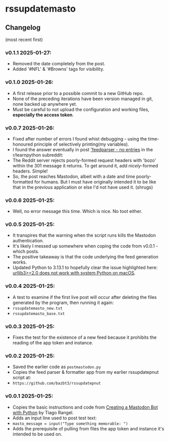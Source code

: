 # rssupdatemasto

## Changelog
(most recent first)

### v0.1.1 2025-01-27:
* Removed the date completely from the post.
* Added '\#NFL' & '\#Browns' tags for visibility.

### v0.1.0 2025-01-26:
* A first release prior to a possible commit to a new GitHub repo.
* None of the preceding iterations have been version managed in git, none backed up anywhere yet.
* Must be careful to not upload the configuration and working files, **especially the access token**.

### v0.0.7 2025-01-26:
* Fixed after  number of errors I found whist debugging - using the time-honoured principle of selectively printing(my variables).
* I found the answer eventually in post ['feedparser - no entries](https://www.reddit.com/r/learnpython/comments/fo42bg/feedparser_no_entries/) in the r/learnpython subreddit:
 * The Reddit server rejects poorly-formed request headers with 'bozo' within the 301 message it returns. To get around it, add *nicely*-formed headers. Simple!
* So, the post reaches Mastodon, albeit with a date and time poorly-formatted for humans. But I must have originally intended it to be like that in the previous application or else I'd not have used it. (shrugs)

### v0.0.6 2025-01-25:
* Well, no error message this time. Which is nice. No toot either.

### v0.0.5 2025-01-25:
* It transpires that the warning when the script runs kills the Mastodon authentication.
* It's likely I messed up somewhere when coping the code from v0.0.1 - which posts.
* The positive takeaway is that the code underlying the feed generation works.
* Updated Python to 3.13.1 to hopefully clear the issue highlighted here: [urllib3>=2.0 does not work with system Python on macOS](https://github.com/urllib3/urllib3/issues/3020).

### v0.0.4 2025-01-25:
* A test to examine if the first live post will occur after deleting the files generated by the program, then running it again:
 * `rssupdatemasto_new.txt`
 * `rssupdatemasto_base.txt`

### v0.0.3 2025-01-25:
* Fixes the test for the existence of a new feed because it prohibits the reading of the app token and instance.

### v0.0.2 2025-01-25:
* Saved the earlier code as `postmastodon.py`
* Copies the feed parser & formatter app from my earlier rssupdatepnut script at:
 * `https://github.com/bazbt3/rssupdatepnut`

### v0.0.1 2025-01-25:
* Copies the basic instructions and code from [Creating a Mastodon Bot with Python](https://dev.to/tr11/creating-a-mastodon-bot-with-python-475b) by Tiago Rangel.
* Adds an input line used to post test text:
 * `masto_message = input("Type something memorable: ")`
* Adds the prerequisite of pulling from files the app token and instance it's intended to be used on.
